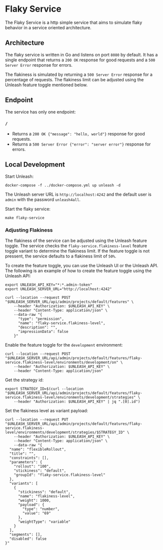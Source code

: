 # Flaky Service

The Flaky Service is a http simple service that aims to simulate flaky behavior in a service oriented architecture.

## Architecture

The flaky service is written in Go and listens on port `8080` by default. It has a single endpoint that returns a `200 OK` response for good requests and a `500 Server Error` response for errors.

The flakiness is simulated by returning a `500 Server Error` response for a percentage of requests. The flakiness limit can be adjusted using the Unleash feature toggle mentioned below.

## Endpoint

The service has only one endpoint:

### `/`

- Returns a `200 OK {"message": "hello, world"}` response for good requests.
- Returns a `500 Server Error {"error": "server error"}` response for errors.

## Local Development

Start Unleash:

```shell
docker-compose -f ../docker-compose.yml up unleash -d
```

The Unleash server URL is `http://localhost:4242` and the default user is `admin` with the password `unleash4all`.

Start the flaky service:

```shell
make flaky-service
```

### Adjusting Flakiness

The flakiness of the service can be adjusted using the Unleash feature toggle. The service checks the `flaky-service.flakiness-level` feature toggle variant to determine the flakiness limit. If the feature toggle is not pressent, the service defaults to a flakiness limit of `50%`.

To create the feature toggle, you can use the Unleash UI or the Unleash API. The following is an example of how to create the feature toggle using the Unleash API:

```shell
export UNLEASH_API_KEY="*:*.admin-token"
export UNLEASH_SERVER_URL="http://localhost:4242"
```

```shell
curl --location --request POST "$UNLEASH_SERVER_URL/api/admin/projects/default/features" \
    --header "Authorization: $UNLEASH_API_KEY" \
    --header "Content-Type: application/json" \
    --data-raw "{
      "type": "permission",
      "name": "flaky-service.flakiness-level",
      "description": "",
      "impressionData": false
    }"
```

Enable the feature toggle for the `development` environment:

```shell
curl --location --request POST "$UNLEASH_SERVER_URL/api/admin/projects/default/features/flaky-service.flakiness-level/environments/development/on" \
    --header "Authorization: $UNLEASH_API_KEY" \
    --header "Content-Type: application/json"
```

Get the strategy id:

```shell
export STRATEGY_ID=$(curl --location "$UNLEASH_SERVER_URL/api/admin/projects/default/features/flaky-service.flakiness-level/environments/development/strategies" \
    --header "Authorization: $UNLEASH_API_KEY" | jq ".[0].id")
```

Set the flakiness level as variant payload:

```shell
curl --location --request PUT "$UNLEASH_SERVER_URL/api/admin/projects/default/features/flaky-service.flakiness-level/environments/development/strategies/$STRATEGY_ID" \
    --header "Authorization: $UNLEASH_API_KEY" \
    --header "Content-Type: application/json" \
    --data-raw "{
  "name": "flexibleRollout",
  "title": "",
  "constraints": [],
  "parameters": {
    "rollout": "100",
    "stickiness": "default",
    "groupId": "flaky-service.flakiness-level"
  },
  "variants": [
    {
      "stickiness": "default",
      "name": "flakiness-level",
      "weight": 1000,
      "payload": {
        "type": "number",
        "value": "69"
      },
      "weightType": "variable"
    }
  ],
  "segments": [],
  "disabled": false
}"
```

